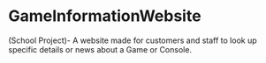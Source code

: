 # GameInformationWebsite
(School Project)- A website made for customers and staff to look up specific details or news about a Game or Console.
